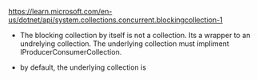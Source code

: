 

https://learn.microsoft.com/en-us/dotnet/api/system.collections.concurrent.blockingcollection-1

- The blocking collection by itself is not a collection. Its a wrapper to an undrelying collection. The underlying collection must impliment IProducerConsumerCollection.

- by default, the underlying collection is 
